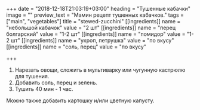 +++
date = "2018-12-18T21:03:19+03:00"
heading = "Тушенные кабачки"
image = ""
preview_text = "Мамин рецепт тушенных кабачков."
tags = ["main", "vegetables"]
title = "stewed-zucchini"
[[ingredients]]
name = "небольшой кабачок"
value = "2 шт"
[[ingredients]]
name = "перец болгарский"
value = "1-2 шт"
[[ingredients]]
name = "помидор"
value = "1-2 шт"
[[ingredients]]
name = "укроп, петрушка"
value = "по вкусу"
[[ingredients]]
name = "соль, перец"
value = "по вкусу"

+++
1. Нарезать овощи, сложить в мультиварку или чугунную кастрюлю для тушения.
2. Добавить соль, перец и зелень.
3. Тушить 40 мин - 1 час.

Можно также добавить картошку и/или цветную капусту.